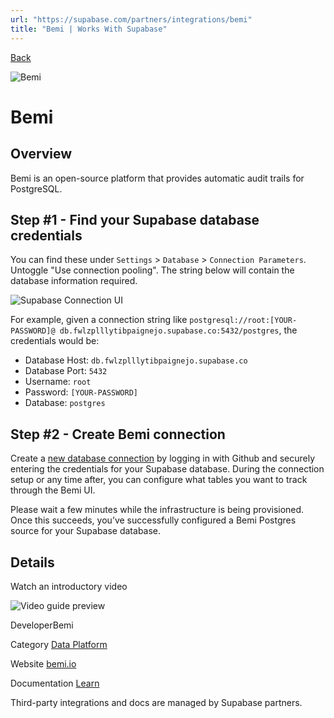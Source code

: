 ```yaml
---
url: "https://supabase.com/partners/integrations/bemi"
title: "Bemi | Works With Supabase"
---
```


[Back](https://supabase.com/partners/integrations)

![Bemi](https://supabase.com/_next/image?url=https%3A%2F%2Fobuldanrptloktxcffvn.supabase.co%2Fstorage%2Fv1%2Fobject%2Fpublic%2Fimages%2Fintegrations%2Fbemi%2Fbemi-logo.png%3Ft%3D2024-05-31T10%253A35%253A15.036Z&w=128&q=75&dpl=dpl_7FY8EmFQ6G3YqautJ4Fvh1viLnvu)

# Bemi

## Overview

Bemi is an open-source platform that provides automatic audit trails for PostgreSQL.

## Step \#1 - Find your Supabase database credentials

You can find these under `Settings` \> `Database` \> `Connection Parameters`. Untoggle "Use connection pooling". The string below will contain the database information required.

![Supabase Connection UI](https://obuldanrptloktxcffvn.supabase.co/storage/v1/object/public/images/integrations/bemi/screenshot.jpeg?t=2024-05-31T10%3A34%3A45.771Z)

For example, given a connection string like `postgresql://root:[YOUR-PASSWORD]@ db.fwlzplllytibpaignejo.supabase.co:5432/postgres`, the credentials would be:

- Database Host: `db.fwlzplllytibpaignejo.supabase.co`
- Database Port: `5432`
- Username: `root`
- Password: `[YOUR-PASSWORD]`
- Database: `postgres`

## Step \#2 - Create Bemi connection

Create a [new database connection](https://dashboard.bemi.io/databases/source/new) by logging in with Github and securely entering the credentials for your Supabase database. During the connection setup or any time after, you can configure what tables you want to track through the Bemi UI.

Please wait a few minutes while the infrastructure is being provisioned. Once this succeeds, you’ve successfully configured a Bemi Postgres source for your Supabase database.

## Details

Watch an introductory video

![Video guide preview](https://supabase.com/_next/image?url=%2Fimages%2Fblur.png&w=3840&q=75&dpl=dpl_7FY8EmFQ6G3YqautJ4Fvh1viLnvu)

DeveloperBemi

Category [Data Platform](https://supabase.com/partners/integrations#data%20platform)

Website [bemi.io](https://bemi.io/)

Documentation [Learn](https://docs.bemi.io/postgresql/source-database/#supabase)

Third-party integrations and docs are managed by Supabase partners.
